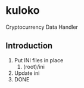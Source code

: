 # kuloko
Cryptocurrency Data Handler 

## Introduction
1. Put INI files in place 
   1. (root)/ini
2. Update ini
3. DONE

